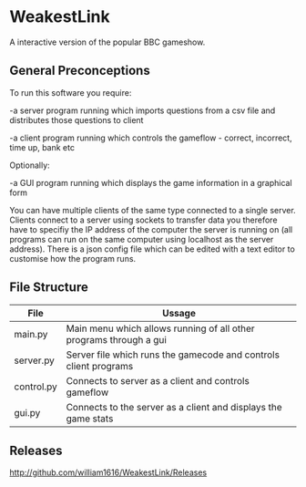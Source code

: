 WeakestLink
===========

A interactive version of the popular BBC gameshow.

General Preconceptions
-----
To run this software you require:

-a server program running which imports questions from a csv file and distributes those questions to client

-a client program running which controls the gameflow - correct, incorrect, time up, bank etc

Optionally:

-a GUI program running which displays the game information in a graphical form

You can have multiple clients of the same type connected to a single server. Clients connect to a server using sockets to transfer data you therefore have to specifiy the IP address of the computer the server is running on (all programs can run on the same computer using localhost as the server address). There is a json config file which can be edited with a text editor to customise how the program runs.

File Structure
------
File|Ussage
----|------
main.py|Main menu which allows running of all other programs through a gui
server.py|Server file which runs the gamecode and controls client programs
control.py|Connects to server as a client and controls gameflow
gui.py|Connects to the server as a client and displays the game stats

Releases
---
http://github.com/william1616/WeakestLink/Releases
